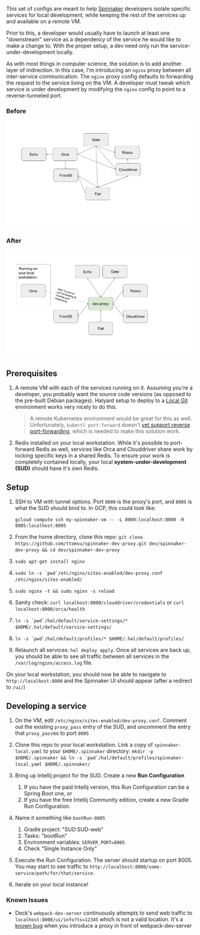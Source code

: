 This set of configs are meant to help [Spinnaker](http://spinnaker.io) developers isolate specific services for local development, while keeping the rest of the services up and available on a remote VM.

Prior to this, a developer would usually have to launch at least one "downstream" service as a dependency of the service he would like to make a change to. With the proper setup, a dev need only run the service-under-development locally.

As with most things in computer science, the solution is to add another layer of indirection. In this case, I'm introducing an `nginx` proxy between all inter-service communication. The `nginx` proxy config defaults to forwarding the request to the service living on the VM. A developer must tweak _which_ service is under development by modifying the `nginx` config to point to a reverse-tunneled port.

### Before
![before](./before.png)

### After
![after](./after.png)

## Prerequisites

1. A remote VM with each of the services running on it. Assuming you're a developer, you probably want the source code versions (as opposed to the pre-built Debian packages). Halyard setup to deploy to a [Local Git](https://www.spinnaker.io/setup/install/environment/#local-git) environment works very nicely to do this.
    > A remote Kubernetes environment would be great for this as well. Unfortunately, `kubectl port-forward` doesn't [yet support reverse port-forwarding](https://github.com/kubernetes/kubernetes/pull/57320), which is needed to make this solution work.

1. Redis installed on your local workstation. While it's possible to port-forward Redis as well, services like Orca and Clouddriver share work by locking specific keys in a shared Redis. To ensure your work is completely contained locally, your local **system-under-development (SUD)** should have it's own Redis.

## Setup

1. SSH to VM with tunnel options. Port `8000` is the proxy's port, and `8005` is what the SUD should bind to. In GCP, this could look like:
	```
	gcloud compute ssh my-spinnaker-vm -- -L 8000:localhost:8000 -R 8005:localhost:8005
	```

1. From the home directory, clone this repo: `git clone https://github.com/ttomsu/spinnaker-dev-proxy.git dev/spinnaker-dev-proxy && cd dev/spinnaker-dev-proxy`

1. `sudo apt-get install nginx`

1. ``sudo ln -s `pwd`/etc/nginx/sites-enabled/dev-proxy.conf /etc/nginx/sites-enabled/``

1. ``sudo nginx -t && sudo nginx -s reload``

1. Sanity check: `curl localhost:8000/clouddriver/credentials` or `curl localhost:8000/orca/health`

1. ``ln -s `pwd`/hal/default/service-settings/* $HOME/.hal/default/service-settings/``

1. ``ln -s `pwd`/hal/default/profiles/* $HOME/.hal/default/profiles/``

1. Relaunch all services: `hal deploy apply`. Once all services are back up, you should be able to see all traffic between all services in the `/var/log/nginx/access.log` file.


On your local workstation, you should now be able to navigate to `http://localhost:8000` and the Spinnaker UI should appear (after a redirect to `/ui/`)


## Developing a service

1. On the VM, edit `/etc/nginx/sites-enabled/dev-proxy.conf`. Comment out the existing `proxy_pass` entry of the SUD, and uncomment the entry that `proxy_pass`es to port `8005`

1. Clone this repo to your local workstation. Link a copy of `spinnaker-local.yaml` to your `$HOME/.spinnaker` directory: ``mkdir -p $HOME/.spinnaker && ln -s `pwd`/hal/default/profiles/spinnaker-local.yaml $HOME/.spinnaker/``

1. Bring up Intellij project for the SUD. Create a new **Run Configuration**
	1. If you have the paid Intellij version, this Run Configuration can be a Spring Boot one, or
	1. If you have the free Intellij Community edition, create a new Gradle Run Configuration.

1. Name it something like `bootRun-8005`
	1. Gradle project: "SUD:SUD-web"
	1. Tasks: "bootRun"
	1. Environment variables: `SERVER_PORT=8005`
	1. Check "Single Instance Only"

1. Execute the Run Configuration. The server should startup on port 8005. You may start to see traffic to `http://localhost:8000/some-service/path/for/that/service`.

1. Iterate on your local instance!


### Known Issues

* Deck's `webpack-dev-server` continuously attempts to send web traffic to `localhost:8000/ui/info?ts=12345` which is not a valid location. It's a [known bug](https://github.com/webpack/webpack-dev-server/issues/1021) when you introduce a proxy in front of webpack-dev-server


